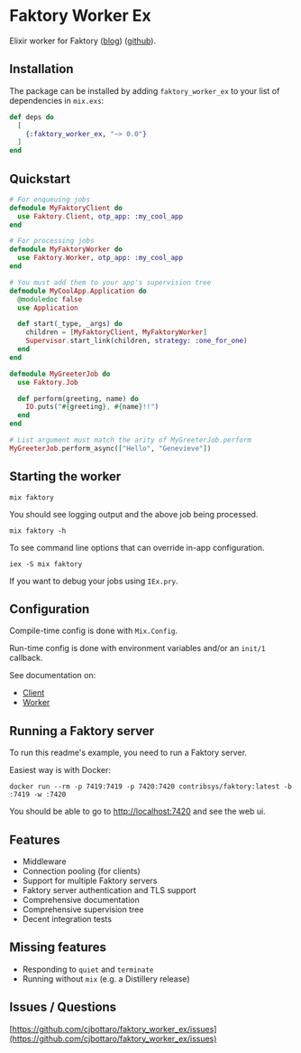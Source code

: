 # Faktory Worker Ex

Elixir worker for Faktory ([blog](http://www.mikeperham.com/2017/10/24/introducing-faktory/)) ([github](https://github.com/contribsys/faktory)).

## Installation

The package can be installed by adding `faktory_worker_ex` to your list of dependencies in `mix.exs`:
```elixir
def deps do
  [
    {:faktory_worker_ex, "~> 0.0"}
  ]
end
```

## Quickstart

```elixir
# For enqueuing jobs
defmodule MyFaktoryClient do
  use Faktory.Client, otp_app: :my_cool_app
end

# For processing jobs
defmodule MyFaktoryWorker do
  use Faktory.Worker, otp_app: :my_cool_app
end

# You must add them to your app's supervision tree
defmodule MyCoolApp.Application do
  @moduledoc false
  use Application

  def start(_type, _args) do
    children = [MyFaktoryClient, MyFaktoryWorker]
    Supervisor.start_link(children, strategy: :one_for_one)
  end
end

defmodule MyGreeterJob do
  use Faktory.Job

  def perform(greeting, name) do
    IO.puts("#{greeting}, #{name}!!")
  end
end

# List argument must match the arity of MyGreeterJob.perform
MyGreeterJob.perform_async(["Hello", "Genevieve"])
```

## Starting the worker

`mix faktory`

You should see logging output and the above job being processed.

`mix faktory -h`

To see command line options that can override in-app configuration.

`iex -S mix faktory`

If you want to debug your jobs using `IEx.pry`.

## Configuration

Compile-time config is done with `Mix.Config`.

Run-time config is done with environment variables and/or an `init/1` callback.

See documentation on:
* [Client](https://hexdocs.pm/faktory_worker_ex/Faktory.Client.html)
* [Worker](https://hexdocs.pm/faktory_worker_ex/Faktory.Worker.html)

## Running a Faktory server

To run this readme's example, you need to run a Faktory server.

Easiest way is with Docker:
```
docker run --rm -p 7419:7419 -p 7420:7420 contribsys/faktory:latest -b :7419 -w :7420
```

You should be able to go to [http://localhost:7420](http://localhost:7420) and see the web ui.

## Features

* Middleware
* Connection pooling (for clients)
* Support for multiple Faktory servers
* Faktory server authentication and TLS support
* Comprehensive documentation
* Comprehensive supervision tree
* Decent integration tests

## Missing features

* Responding to `quiet` and `terminate`
* Running without `mix` (e.g. a Distillery release)

## Issues / Questions

[https://github.com/cjbottaro/faktory_worker_ex/issues](https://github.com/cjbottaro/faktory_worker_ex/issues)
